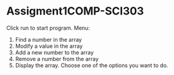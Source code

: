 # Assigment1COMP-SCI303
Click run to start program. Menu:
1. Find a number in the array
2. Modify a value in the array
3. Add a new number to the array
4. Remove a number from the array
5. Display the array.
Choose one of the options you want to do. 
